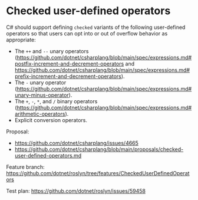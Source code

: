 Checked user-defined operators
=====================================

C# should support defining `checked` variants of the following user-defined operators so that users can opt into or out of overflow behavior as appropriate:
*  The `++` and `--` unary operators (https://github.com/dotnet/csharplang/blob/main/spec/expressions.md#postfix-increment-and-decrement-operators and https://github.com/dotnet/csharplang/blob/main/spec/expressions.md#prefix-increment-and-decrement-operators).
*  The `-` unary operator (https://github.com/dotnet/csharplang/blob/main/spec/expressions.md#unary-minus-operator).
*  The `+`, `-`, `*`, and `/` binary operators (https://github.com/dotnet/csharplang/blob/main/spec/expressions.md#arithmetic-operators).
*  Explicit conversion operators.

Proposal: 
- https://github.com/dotnet/csharplang/issues/4665
- https://github.com/dotnet/csharplang/blob/main/proposals/checked-user-defined-operators.md

Feature branch: https://github.com/dotnet/roslyn/tree/features/CheckedUserDefinedOperators

Test plan: https://github.com/dotnet/roslyn/issues/59458

